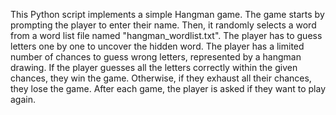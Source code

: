 This Python script implements a simple Hangman game. The game starts by prompting the player to enter their name. Then, it randomly selects a word from a word list file named "hangman_wordlist.txt". The player has to guess letters one by one to uncover the hidden word. The player has a limited number of chances to guess wrong letters, represented by a hangman drawing. If the player guesses all the letters correctly within the given chances, they win the game. Otherwise, if they exhaust all their chances, they lose the game. After each game, the player is asked if they want to play again.
